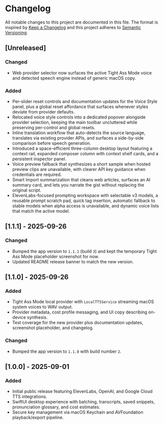 # Changelog

All notable changes to this project are documented in this file. The format is inspired by [Keep a Changelog](https://keepachangelog.com/en/1.1.0/) and this project adheres to [Semantic Versioning](https://semver.org/).

## [Unreleased]
### Changed
- Web provider selector now surfaces the active Tight Ass Mode voice and detected speech engine instead of generic macOS copy.

### Added
- Per-slider reset controls and documentation updates for the Voice Style panel, plus a global reset affordance that surfaces whenever styles deviate from provider defaults.
- Relocated voice style controls into a dedicated popover alongside provider selection, keeping the main toolbar uncluttered while preserving per-control and global resets.
- Inline translation workflow that auto-detects the source language, translates via existing provider APIs, and surfaces a side-by-side comparison before speech generation.
- Introduced a space-efficient three-column desktop layout featuring a context rail, expanded composer column with context shelf cards, and a persistent inspector panel.
- Voice preview fallback that synthesizes a short sample when hosted preview clips are unavailable, with clearer API key guidance when credentials are required.
- Smart Import summarization that cleans web articles, surfaces an AI summary card, and lets you narrate the gist without replacing the original script.
- ElevenLabs-focused prompting workspace with selectable v3 models, a reusable prompt scratch pad, quick tag insertion, automatic fallback to stable models when alpha access is unavailable, and dynamic voice lists that match the active model.

## [1.1.1] - 2025-09-26
### Changed
- Bumped the app version to `1.1.1` (build `3`) and kept the temporary Tight Ass Mode placeholder screenshot for now.
- Updated README release banner to match the new version.

## [1.1.0] - 2025-09-26
### Added
- Tight Ass Mode local provider with `LocalTTSService` streaming macOS system voices to WAV output.
- Provider metadata, cost profile messaging, and UI copy describing on-device synthesis.
- Test coverage for the new provider plus documentation updates, screenshot placeholder, and changelog.

### Changed
- Bumped the app version to `1.1.0` with build number `2`.

## [1.0.0] - 2025-09-01
### Added
- Initial public release featuring ElevenLabs, OpenAI, and Google Cloud TTS integrations.
- SwiftUI desktop experience with batching, transcripts, saved snippets, pronunciation glossary, and cost estimates.
- Secure key management via macOS Keychain and AVFoundation playback/export pipeline.
